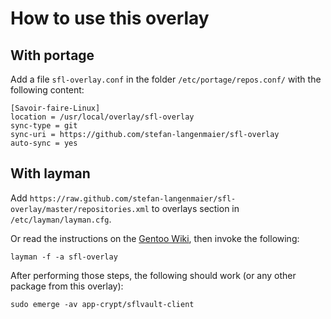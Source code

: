 # How to use this overlay

## With portage

Add a file `sfl-overlay.conf` in the folder `/etc/portage/repos.conf/` with the following content:

```
[Savoir-faire-Linux]
location = /usr/local/overlay/sfl-overlay
sync-type = git
sync-uri = https://github.com/stefan-langenmaier/sfl-overlay
auto-sync = yes
```

## With layman

Add `https://raw.github.com/stefan-langenmaier/sfl-overlay/master/repositories.xml` to overlays section in `/etc/layman/layman.cfg`.

Or read the instructions on the [Gentoo Wiki](http://wiki.gentoo.org/wiki/Layman#Adding_custom_overlays), then invoke the following:

	layman -f -a sfl-overlay

After performing those steps, the following should work (or any other package from this overlay):

	sudo emerge -av app-crypt/sflvault-client
